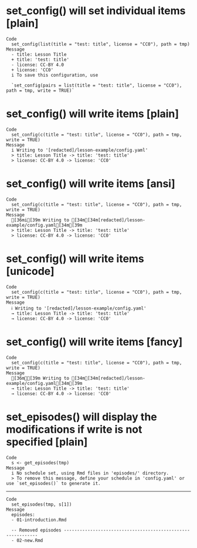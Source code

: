 # set_config() will set individual items [plain]

    Code
      set_config(list(title = "test: title", license = "CC0"), path = tmp)
    Message
      - title: Lesson Title
      + title: 'test: title'
      - license: CC-BY 4.0
      + license: 'CC0'
      i To save this configuration, use
      
      `set_config(pairs = list(title = "test: title", license = "CC0"), path = tmp, write = TRUE)`

# set_config() will write items [plain]

    Code
      set_config(c(title = "test: title", license = "CC0"), path = tmp, write = TRUE)
    Message
      i Writing to '[redacted]/lesson-example/config.yaml'
      > title: Lesson Title -> title: 'test: title'
      > license: CC-BY 4.0 -> license: 'CC0'

# set_config() will write items [ansi]

    Code
      set_config(c(title = "test: title", license = "CC0"), path = tmp, write = TRUE)
    Message
      [36mi[39m Writing to [34m[34m[redacted]/lesson-example/config.yaml[34m[39m
      > title: Lesson Title -> title: 'test: title'
      > license: CC-BY 4.0 -> license: 'CC0'

# set_config() will write items [unicode]

    Code
      set_config(c(title = "test: title", license = "CC0"), path = tmp, write = TRUE)
    Message
      ℹ Writing to '[redacted]/lesson-example/config.yaml'
      → title: Lesson Title -> title: 'test: title'
      → license: CC-BY 4.0 -> license: 'CC0'

# set_config() will write items [fancy]

    Code
      set_config(c(title = "test: title", license = "CC0"), path = tmp, write = TRUE)
    Message
      [36mℹ[39m Writing to [34m[34m[redacted]/lesson-example/config.yaml[34m[39m
      → title: Lesson Title -> title: 'test: title'
      → license: CC-BY 4.0 -> license: 'CC0'

# set_episodes() will display the modifications if write is not specified [plain]

    Code
      s <- get_episodes(tmp)
    Message
      i No schedule set, using Rmd files in 'episodes/' directory.
      > To remove this message, define your schedule in 'config.yaml' or use `set_episodes()` to generate it.

---

    Code
      set_episodes(tmp, s[1])
    Message
      episodes:
      - 01-introduction.Rmd
      
      -- Removed episodes ------------------------------------------------------------
      - 02-new.Rmd

